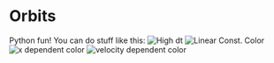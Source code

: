 # Orbits
Python fun!
You can do stuff like this:
![High dt](https://github.com/ndiamant/Orbits/blob/master/mandala.png)
![Linear Const. Color](https://github.com/ndiamant/Orbits/blob/master/orbit_linear.png)
![x dependent color](https://github.com/ndiamant/Orbits/blob/master/x_color_dependence.png)
![velocity dependent color](https://github.com/ndiamant/Orbits/blob/master/vel_color.png)
